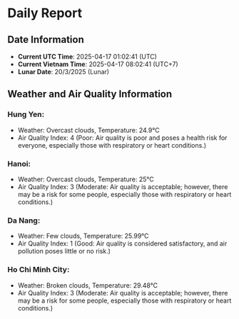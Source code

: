 # Daily Report
## Date Information
- **Current UTC Time**: 2025-04-17 01:02:41 (UTC)
- **Current Vietnam Time**: 2025-04-17 08:02:41 (UTC+7)
- **Lunar Date**: 20/3/2025 (Lunar)

## Weather and Air Quality Information

### Hung Yen:
- Weather: Overcast clouds, Temperature: 24.9°C
- Air Quality Index: 4 (Poor: Air quality is poor and poses a health risk for everyone, especially those with respiratory or heart conditions.)

### Hanoi:
- Weather: Overcast clouds, Temperature: 25°C
- Air Quality Index: 3 (Moderate: Air quality is acceptable; however, there may be a risk for some people, especially those with respiratory or heart conditions.)

### Da Nang:
- Weather: Few clouds, Temperature: 25.99°C
- Air Quality Index: 1 (Good: Air quality is considered satisfactory, and air pollution poses little or no risk.)

### Ho Chi Minh City:
- Weather: Broken clouds, Temperature: 29.48°C
- Air Quality Index: 3 (Moderate: Air quality is acceptable; however, there may be a risk for some people, especially those with respiratory or heart conditions.)
